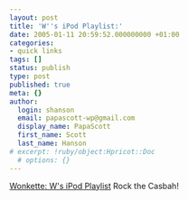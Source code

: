 ```yaml
---
layout: post
title: 'W''s iPod Playlist:'
date: 2005-01-11 20:59:52.000000000 +01:00
categories:
- quick links
tags: []
status: publish
type: post
published: true
meta: {}
author:
  login: shanson
  email: papascott-wp@gmail.com
  display_name: PapaScott
  first_name: Scott
  last_name: Hanson
# excerpt: !ruby/object:Hpricot::Doc
  # options: {}
---
```

<p><a href="http://www.wonkette.com/politics/media/index.php#ws-ipod-playlist-029455" title="Wonkette : Archive for Media">Wonkette: W's iPod Playlist</a> Rock the Casbah!</p>
